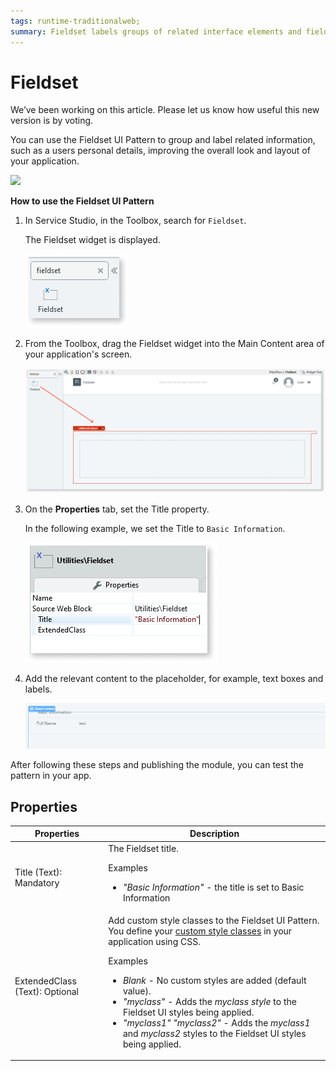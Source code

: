 ```yaml
---
tags: runtime-traditionalweb; 
summary: Fieldset labels groups of related interface elements and fields.
---
```


# Fieldset

<div class="info" markdown="1">

We’ve been working on this article. Please let us know how useful this new version is by voting.

</div>

You can use the Fieldset UI Pattern to group and label related information, such as a users personal details, improving the overall look and layout of your application.

![](<images/fieldset-image-1.png>)

**How to use the Fieldset UI Pattern**

1. In Service Studio, in the Toolbox, search for `Fieldset`.

    The Fieldset widget is displayed.

   ![](<images/fieldset-image-6.png>)

1. From the Toolbox, drag the Fieldset widget into the Main Content area of your application's screen.

   ![](<images/fieldset-image-7.png>)

1. On the **Properties** tab, set the Title property.

    In the following example, we set the Title to `Basic Information`.

    ![](<images/fieldset-image-5.png>)

1. Add the relevant content to the placeholder, for example, text boxes and labels.

    ![](<images/fieldset-image-8.png>)

After following these steps and publishing the module, you can test the pattern in your app.

## Properties

| Properties | Description |
|---|---|
| Title (Text): Mandatory   |  The Fieldset title.  <p>Examples <ul><li>_"Basic Information"_ - the title is set to Basic Information</li></ul></p> | 
| ExtendedClass (Text): Optional  | Add custom style classes to the Fieldset UI Pattern. You define your [custom style classes](../../../../../develop/ui/look-feel/css.md) in your application using CSS. <p>Examples <ul><li>_Blank_ - No custom styles are added (default value).</li><li>_"myclass"_ - Adds the _myclass style_ to the Fieldset UI styles being applied.</li><li>_"myclass1" "myclass2"_ - Adds the _myclass1_ and _myclass2_ styles to the Fieldset UI styles being applied.</li></ul></p> |
